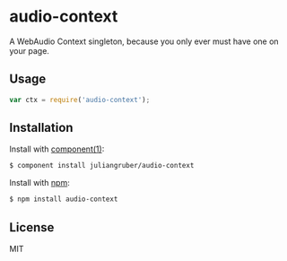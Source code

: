 
# audio-context

  A WebAudio Context singleton, because you only ever must have one on your page.

## Usage

```js
var ctx = require('audio-context');
```

## Installation

  Install with [component(1)](http://component.io):

```bash
$ component install juliangruber/audio-context
```  

  Install with [npm](https://npmjs.org):

```bash
$ npm install audio-context
```

## License

  MIT
